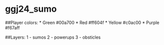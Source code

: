 # ggj24_sumo

##Player colors: 
	* Green #00a700
	* Red #ff604f
	* Yellow #c0ac00
	* Purple #f67aff

##Layers:
	1 - sumos
	2 - powerups
	3 - obsticles

